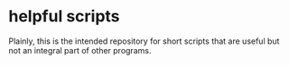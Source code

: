 helpful scripts
================================================================================
Plainly, this is the intended repository for short scripts that are useful but not an integral part of other programs.
